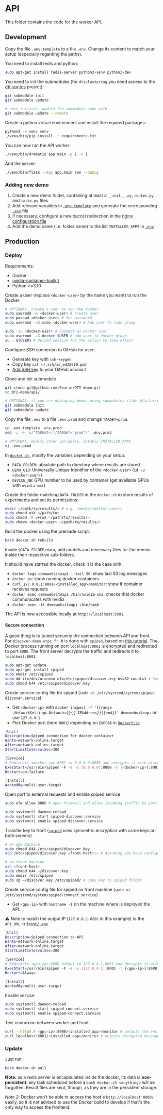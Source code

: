 # API

This folder contains the code for the worker API.

## Development

Copy the file `.env.template` to a file `.env`. Change its content to match your setup (especially regarding the paths).

You need to install redis and python:

```bash
sudo apt-get install redis-server python3-venv python3-dev
```

[//]: # (Configure Redis)
[//]: # (```bash)
[//]: # (# Find config file)
[//]: # (sudo find / -name redis.)
[//]: # (vi <path/to/redis.conf>)
[//]: # (```)
[//]: # (Find &#40;`/` command then type `requirepass`&#41; and modify directive &#40;uncomment and set password&#41;:)
[//]: # (```bash)
[//]: # (requirepass <redis_password>)
[//]: # (```)

You need to init the submodules (for `dticlustering` you need access to the [dti-sprites](https://github.com/sonatbaltaci/dti-sprites) project):

```bash
git submodule init
git submodule update

# once initiate, update the submodule code with
git submodule update --remote
```

Create a python virtual environment and install the required packages:

```bash
python3 -m venv venv
./venv/bin/pip install -r requirements.txt
```

You can now run the API worker:

```bash
./venv/bin/dramatiq app.main -p 1 -t 1
```

And the server:

```bash
./venv/bin/flask --app app.main run --debug
```

### Adding new demo

1. Create a new demo folder, containing at least a `__init__.py`, `routes.py` and `tasks.py` files
2. Add relevant variables in [`.env.template`](.env.template) and generate the corresponding [`.env`](.env) file
3. If necessary, configure a new xaccel redirection in the [nginx configuration file](docker-confs/nginx.conf)
4. Add the demo name (i.e. folder name) to the list `INSTALLED_APPS` in [`.env`](.env)

## Production

### Deploy

Requirements:
- Docker
- [nvidia-container-toolkit](https://docs.nvidia.com/datacenter/cloud-native/container-toolkit/latest/install-guide.html)
- Python >=3.10

Create a user (replace `<docker-user>` by the name you want) to run the Docker
```bash
# OPTIONAL: create a user to run the docker
sudo useradd -m <docker-user> # Create user
sudo passwd <docker-user> # Set password
sudo usermod -aG sudo <docker-user> # Add user to sudo group

sudo -iu <docker-user> # Connect as docker user
sudo usermod -aG docker $USER # add user to docker group
su - ${USER} # Reload session for the action to take effect
```

Configure SSH connexion to GitHub for user:
- Generate key with `ssh-keygen`
- Copy key `cat ~/.ssh/id_ed25519.pub`
- [Add SSH key](https://github.com/settings/ssh/new) to your GitHub account

Clone and init submodule
```bash
git clone git@github.com:Evarin/DTI-demo.git
cd DTI-demo/api/

# OPTIONAL: if you are deploying demos using submodules (like dticlustering)
git submodule init
git submodule update
```

Copy the file `.env` to a file `.env.prod` and change `TARGET=prod`.

```bash
cp .env.template .env.prod
sed -i -e 's/^TARGET=.*/TARGET="prod"/' .env.prod

# OPTIONAL: modify other variables, notably INSTALLED_APPS
vi .env.prod
```

In [`docker.sh`](docker.sh), modify the variables depending on your setup:
- `DATA_FOLDER`: absolute path to directory where results are stored
- `DEMO_UID`: Universally Unique Identifier of the `<docker-user>` (`id -u <docker-user>`)
- `DEVICE_NB`: GPU number to be used by container (get available GPUs with `nvidia-smi`)

Create the folder matching `DATA_FOLDER` in the `docker.sh` to store results of experiments and set its permissions:
```bash
mkdir </path/to/results/> # e.g. /media/<docker-user>/
sudo chmod o+X </path/to>
sudo chmod -R u+rwX </path/to/results/>
sudo chown <docker-user> </path/to/results/>
```

Build the docker using the premade script:

```bash
bash docker.sh rebuild
```

Inside `$DATA_FOLDER/data`, add models and necessary files for the demos inside their respective sub-folders.

It should have started the docker, check it is the case with:
- `docker logs demowebsiteapi --tail 50`: show last 50 log messages
- `docker ps`: show running docker containers
- `curl 127.0.0.1:8001/<installed_app>/monitor`: show if container receives requests
- `docker exec demowebsiteapi /bin/nvidia-smi`: checks that docker communicates with nvidia
- `docker exec -it demowebsiteapi /bin/bash`

The API is now accessible locally at `http://localhost:8001`.

#### Secure connection

A good thing is to tunnel securely the connection between API and front. For `discover-demo.enpc.fr`, it is done with `spiped`, based on [this tutorial](https://www.digitalocean.com/community/tutorials/how-to-encrypt-traffic-to-redis-with-spiped-on-ubuntu-16-04).
The Docker process running on port `localhost:8001` is encrypted and redirected to port `8080`.
The front server decrypts the traffic and redirects it to `localhost:8001`.

```bash
sudo apt-get update
sudo apt-get install spiped
sudo mkdir /etc/spiped
sudo dd if=/dev/urandom of=/etc/spiped/discover.key bs=32 count=1 # Genereate key
sudo chmod 644 /etc/spiped/discover.key
```

Create service config file for spiped (`sudo vi /etc/systemd/system/spiped-discover.service`):
- Get `<docker-ip>` with `docker inspect -f '{{range .NetworkSettings.Networks}}{{.IPAddress}}{{end}}' demowebsiteapi` or use `127.0.0.1`
- Pick Docker port (here `8001`) depending on `EXPOSE` in [`Dockerfile`](Dockerfile)

```bash
[Unit]
Description=Spiped connection for docker container
Wants=network-online.target
After=network-online.target
StartLimitIntervalSec=300

[Service]
# Redirects <docker-ip>:8001 to 0.0.0.0:8080 and encrypts it with discover.key on the way
ExecStart=/usr/bin/spiped -F -d -s [0.0.0.0]:8080 -t [<docker-ip>]:8001 -k /etc/spiped/discover.key
Restart=on-failure

[Install]
WantedBy=multi-user.target
```

Open port to external requests and enable spiped service
```bash
sudo ufw allow 8080 # open firewall and allow incoming traffic on port 8080

sudo systemctl daemon-reload
sudo systemctl start spiped-discover.service
sudo systemctl enable spiped-discover.service
```

Transfer key to front ([`spiped`](https://github.com/tarsnap/spiped) uses symmetric encryption with same keys on both servers)
```bash
# on gpu machine
sudo chmod 644 /etc/spiped/discover.key
scp /etc/spiped/discover.key <front-host>:~ # Assuming you have configured direct ssh connection to front

# on front machine
ssh <front-host>
sudo chmod 644 ~/discover.key
sudo mkdir /etc/spiped
sudo cp ~/discover.key /etc/spiped/ # Copy key to spiped folder
```

Create service config file for spiped on front machine (`sudo vi /etc/systemd/system/spiped-connect.service`)
- Get `<gpu-ip>` with `hostname -I` on the machine where is deployed the API.

⚠️ Note to match the output IP (`127.0.0.1:8001` in this example) to the `API_URL` in [`front/.env`](../front/.env)

```bash
[Unit]
Description=Spiped connection to API
Wants=network-online.target
After=network-online.target
StartLimitIntervalSec=300

[Service]
# Redirects <gpu-ip>:8080 output to 127.0.0.1:8001 and decrypts it with discover.key on the way
ExecStart=/usr/bin/spiped -F -e -s [127.0.0.1]:8001 -t [<gpu-ip>]:8080 -k /etc/spiped/discover.key
Restart=Always

[Install]
WantedBy=multi-user.target
```

Enable service
```bash
sudo systemctl daemon-reload
sudo systemctl start spiped-connect.service
sudo systemctl enable spiped-connect.service
```

Test connexion between worker and front
```bash
curl --http0.9 <gpu-ip>:8080/<installed_app>/monitor # outputs the encrypted message
curl localhost:8001/<installed_app>/monitor # outputs decrypted message
```

### Update

Just run:

```bash
bash docker.sh pull
```

**Note:** as a redis server is encapsulated inside the docker, its data is **non-persistent**: any task scheduled before a `bash docker.sh <anything>` will be forgotten. Result files are kept, though, as they are in the persistent storage.

*Note 2:* Docker won't be able to access the host's `http://localhost:8000/` easily, so it is not advised to use the Docker build to develop if that's the only way to access the frontend.
